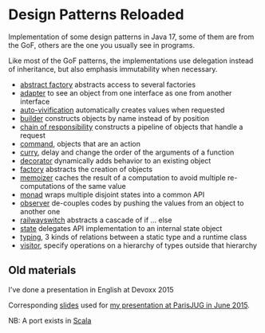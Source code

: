 # Design Patterns Reloaded
Implementation of some design patterns in Java 17,
some of them are from the GoF, others are the one you usually see in programs.

Like most of the GoF patterns, the implementations use delegation instead of inheritance,
but also emphasis immutability when necessary.

- [abstract factory](src/main/java/abstractfactory) abstracts access to several factories
- [adapter](src/main/java/adapter) to see an object from one interface as one from another interface
- [auto-vivification](src/main/java/autovivification) automatically creates values when requested
- [builder](src/main/java/builder) constructs objects by name instead of by position
- [chain of responsibility](src/main/java/chainofresponsibility) constructs a pipeline of objects that handle a request
- [command](src/main/java/command), objects that are an action
- [curry](src/main/java/curry), delay and change the order of the arguments of a function
- [decorator](src/main/java/decorator) dynamically adds behavior to an existing object
- [factory](src/main/java/factory) abstracts the creation of objects
- [memoizer](src/main/java/memoizer) caches the result of a computation to avoid multiple re-computations of the same value
- [monad](src/main/java/monad) wraps multiple disjoint states into a common API 
- [observer](src/main/java/observer) de-couples codes by pushing the values from an object to another one
- [railwayswitch](src/main/java/railwayswitch) abstracts a cascade of if ... else
- [state](src/main/java/state) delegates API implementation to an internal state object
- [typing](src/main/java/typing), 3 kinds of relations between a static type and a runtime class
- [visitor](src/main/java/visitor), specify operations on a hierarchy of types outside that hierarchy


## Old materials

I've done a presentation in English at Devoxx 2015

Corresponding [slides](https://speakerdeck.com/forax/design-pattern-reloaded-parisjug) used for
[my presentation at ParisJUG in June 2015](http://www.parisjug.org/xwiki/wiki/oldversion/view/Meeting/20150602).

NB: A port exists in [Scala](https://github.com/YannMoisan/design-pattern-reloaded)
